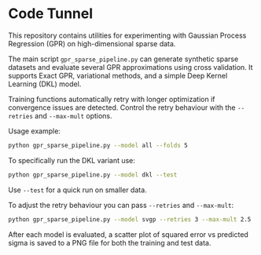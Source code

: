 # Code Tunnel

This repository contains utilities for experimenting with Gaussian Process Regression (GPR) on high-dimensional sparse data.

The main script `gpr_sparse_pipeline.py` can generate synthetic sparse datasets
and evaluate several GPR approximations using cross validation. It supports
Exact GPR, variational methods, and a simple Deep Kernel Learning (DKL) model.

Training functions automatically retry with longer optimization if convergence
issues are detected. Control the retry behaviour with the `--retries` and
`--max-mult` options.

Usage example:

```bash
python gpr_sparse_pipeline.py --model all --folds 5
```

To specifically run the DKL variant use:

```bash
python gpr_sparse_pipeline.py --model dkl --test
```

Use `--test` for a quick run on smaller data.

To adjust the retry behaviour you can pass `--retries` and `--max-mult`:

```bash
python gpr_sparse_pipeline.py --model svgp --retries 3 --max-mult 2.5
```

After each model is evaluated, a scatter plot of squared error vs predicted
sigma is saved to a PNG file for both the training and test data.
